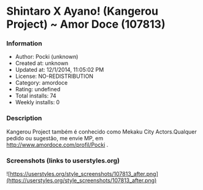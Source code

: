 # Shintaro X Ayano! (Kangerou Project) ~ Amor Doce (107813)

### Information
- Author: Pocki (unknown)
- Created at: unknown
- Updated at: 12/1/2014, 11:05:02 PM
- License: NO-REDISTRIBUTION
- Category: amordoce
- Rating: undefined
- Total installs: 74
- Weekly installs: 0


### Description
Kangerou Project também é conhecido como Mekaku City Actors.Qualquer pedido ou sugestão, me envie MP, em http://www.amordoce.com/profil/Pocki .


### Screenshots (links to userstyles.org)
![https://userstyles.org/style_screenshots/107813_after.png](https://userstyles.org/style_screenshots/107813_after.png)


